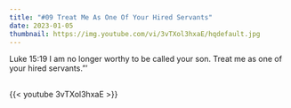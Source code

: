 ```yaml
---
title: "#09 Treat Me As One Of Your Hired Servants"
date: 2023-01-05
thumbnail: https://img.youtube.com/vi/3vTXol3hxaE/hqdefault.jpg
---
```

Luke 15:19 I am no longer worthy to be called your son. Treat me as one of your hired servants.”’
## <!--more-->

{{< youtube 3vTXol3hxaE >}}
